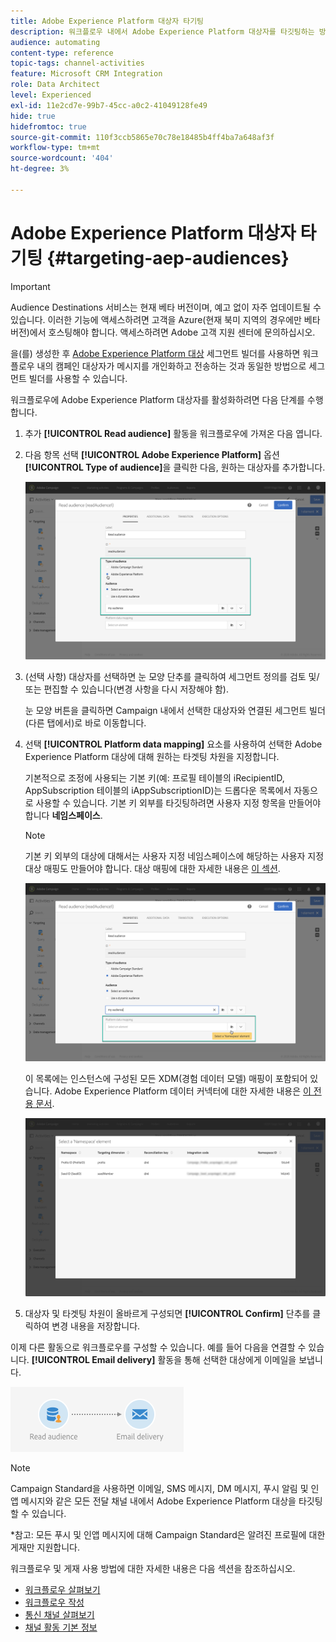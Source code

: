 ```yaml
---
title: Adobe Experience Platform 대상자 타기팅
description: 워크플로우 내에서 Adobe Experience Platform 대상자를 타깃팅하는 방법을 알아봅니다.
audience: automating
content-type: reference
topic-tags: channel-activities
feature: Microsoft CRM Integration
role: Data Architect
level: Experienced
exl-id: 11e2cd7e-99b7-45cc-a0c2-41049128fe49
hide: true
hidefromtoc: true
source-git-commit: 110f3ccb5865e70c78e18485b4ff4ba7a648af3f
workflow-type: tm+mt
source-wordcount: '404'
ht-degree: 3%

---
```


# Adobe Experience Platform 대상자 타기팅 {#targeting-aep-audiences}

>[!IMPORTANT]
>
>Audience Destinations 서비스는 현재 베타 버전이며, 예고 없이 자주 업데이트될 수 있습니다. 이러한 기능에 액세스하려면 고객을 Azure(현재 북미 지역의 경우에만 베타 버전)에서 호스팅해야 합니다. 액세스하려면 Adobe 고객 지원 센터에 문의하십시오.

을(를) 생성한 후 [Adobe Experience Platform 대상](../../integrating/using/aep-about-audience-destinations-service.md) 세그먼트 빌더를 사용하면 워크플로우 내의 캠페인 대상자가 메시지를 개인화하고 전송하는 것과 동일한 방법으로 세그먼트 빌더를 사용할 수 있습니다.

워크플로우에 Adobe Experience Platform 대상자를 활성화하려면 다음 단계를 수행합니다.

1. 추가 **[!UICONTROL Read audience]** 활동을 워크플로우에 가져온 다음 엽니다.

1. 다음 항목 선택 **[!UICONTROL Adobe Experience Platform]** 옵션 **[!UICONTROL Type of audience]**&#x200B;을 클릭한 다음, 원하는 대상자를 추가합니다.

   ![](assets/aep_wkf_readaudience.png)

1. (선택 사항) 대상자를 선택하면 눈 모양 단추를 클릭하여 세그먼트 정의를 검토 및/또는 편집할 수 있습니다(변경 사항을 다시 저장해야 함).

   눈 모양 버튼을 클릭하면 Campaign 내에서 선택한 대상자와 연결된 세그먼트 빌더(다른 탭에서)로 바로 이동합니다.

1. 선택 **[!UICONTROL Platform data mapping]** 요소를 사용하여 선택한 Adobe Experience Platform 대상에 대해 원하는 타겟팅 차원을 지정합니다.

   기본적으로 조정에 사용되는 기본 키(예: 프로필 테이블의 iRecipientID, AppSubscription 테이블의 iAppSubscriptionID)는 드롭다운 목록에서 자동으로 사용할 수 있습니다. 기본 키 외부를 타깃팅하려면 사용자 지정 항목을 만들어야 합니다 **네임스페이스**.

   >[!NOTE]
   >
   >기본 키 외부의 대상에 대해서는 사용자 지정 네임스페이스에 해당하는 사용자 지정 대상 매핑도 만들어야 합니다. 대상 매핑에 대한 자세한 내용은 [이 섹션](../../administration/using/target-mappings-in-campaign.md).

   ![](assets/aep_wkf_readaudience_namespace.png)

   이 목록에는 인스턴스에 구성된 모든 XDM(경험 데이터 모델) 매핑이 포함되어 있습니다. Adobe Experience Platform 데이터 커넥터에 대한 자세한 내용은 [이 전용 문서](../../integrating/using/aep-about-data-connector.md).

   ![](assets/aep_wkf_readaudience_namespace2.png)

1. 대상자 및 타겟팅 차원이 올바르게 구성되면 **[!UICONTROL Confirm]** 단추를 클릭하여 변경 내용을 저장합니다.

이제 다른 활동으로 워크플로우를 구성할 수 있습니다. 예를 들어 다음을 연결할 수 있습니다. **[!UICONTROL Email delivery]** 활동을 통해 선택한 대상에게 이메일을 보냅니다.

![](assets/aep_wkf_email.png)

>[!NOTE]
>
>Campaign Standard을 사용하면 이메일, SMS 메시지, DM 메시지, 푸시 알림 및 인앱 메시지와 같은 모든 전달 채널 내에서 Adobe Experience Platform 대상을 타깃팅할 수 있습니다.
>
>*참고: 모든 푸시 및 인앱 메시지에 대해 Campaign Standard은 알려진 프로필에 대한 게재만 지원합니다.

워크플로우 및 게재 사용 방법에 대한 자세한 내용은 다음 섹션을 참조하십시오.

* [워크플로우 살펴보기](../../automating/using/get-started-workflows.md)
* [워크플로우 작성](../../automating/using/building-a-workflow.md)
* [통신 채널 살펴보기](../../channels/using/get-started-communication-channels.md)
* [채널 활동 기본 정보](../../automating/using/about-channel-activities.md)
